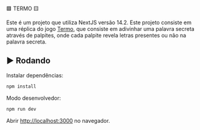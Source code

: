 🟩 TERMO 🟨

Este é um projeto que utiliza NextJS versão 14.2.
Este projeto consiste em uma réplica do jogo [Termo](https://term.ooo/), que consiste em adivinhar uma palavra secreta através de palpites, onde cada palpite revela letras presentes ou não na palavra secreta.

## ▶ Rodando

Instalar dependências:
```bash
npm install
```

Modo desenvolvedor:

```bash
npm run dev
```

Abrir [http://localhost:3000](http://localhost:3000) no navegador.
